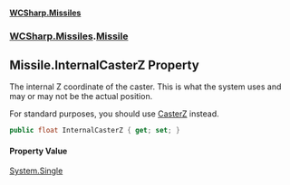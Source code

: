 #### [WCSharp.Missiles](index.md 'index')
### [WCSharp.Missiles](WCSharp.Missiles.md 'WCSharp.Missiles').[Missile](WCSharp.Missiles.Missile.md 'WCSharp.Missiles.Missile')

## Missile.InternalCasterZ Property

The internal Z coordinate of the caster. This is what the system uses and may or may not be the actual position.  
  
For standard purposes, you should use [CasterZ](WCSharp.Missiles.Missile.CasterZ.md 'WCSharp.Missiles.Missile.CasterZ') instead.

```csharp
public float InternalCasterZ { get; set; }
```

#### Property Value
[System.Single](https://docs.microsoft.com/en-us/dotnet/api/System.Single 'System.Single')